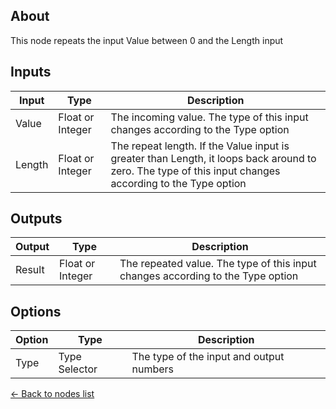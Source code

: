 ## About
This node repeats the input Value between 0 and the Length input

## Inputs
Input | Type | Description
------------ | ------|-------
Value | Float or Integer | The incoming value. The type of this input changes according to the Type option
Length | Float or Integer | The repeat length. If the Value input is greater than Length, it loops back around to zero. The type of this input changes according to the Type option

## Outputs
Output | Type| Description
------------ | -------|------
Result | Float or Integer | The repeated value. The type of this input changes according to the Type option

## Options
Option | Type | Description
------------ | -------|------
Type | Type Selector | The type of the input and output numbers

[<- Back to nodes list](Nodes)
